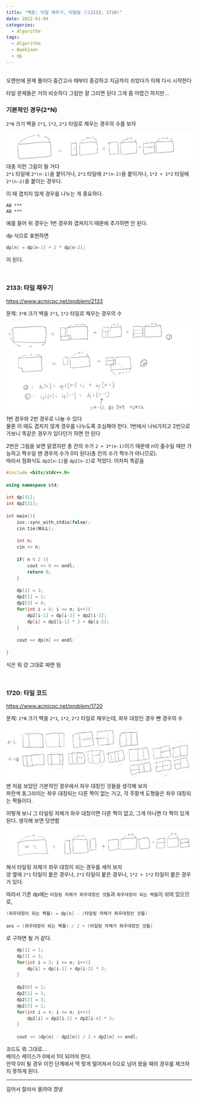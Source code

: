 ```yaml
---
title: "백준: 타일 채우기, 타일링 ①(2133, 1720)"
date: 2022-01-04
categories:
  - Algorithm
tags:
  - Algorithm
  - Baekjoon
  - dp
---
```


<br>
오랜만에 문제 풀이다  
중간고사 때부터 종강하고 지금까지 쉬었다가 이제 다시 시작한다  

타일 문제들은 거의 비슷하다 그림만 잘 그리면 된다 그게 좀 어렵긴 하지만...
<br>

### 기본적인 경우(2*N)

`2*N` 크기 벽을 `2*1`, `1*2`, `2*2` 타일로 채우는 경우의 수를 보자

![1](/img/Algorithm/20/1720_1.png)  
대충 이런 그림이 될 거다  
`2*1` 타일에 `2*(n-1)`을 붙이거나, `2*2` 타일에 `2*(n-2)`을 붙이거나, `1*2 + 1*2` 타일에 `2*(n-2)`을 붙이는 경우다.

이 때 겹치지 않게 경우를 나누는 게 중요하다.
```
AB ***
AB ***
```
예를 들어 위 경우는 1번 경우와 겹쳐지기 때문에 추가하면 안 된다.

dp 식으로 표현하면
```cpp
dp[n] = dp[n-1] + 2 * dp[n-2];
```
이 된다.

<br>

### 2133: 타일 채우기
https://www.acmicpc.net/problem/2133

문제: `3*N` 크기 벽을 `2*1`, `1*2` 타일로 채우는 경우의 수

![2](/img/Algorithm/20/2133.png)  
1번 경우와 2번 경우로 나눌 수 있다  
물론 이 때도 겹치지 않게 경우를 나누도록 조심해야 한다. 1번에서 나눠가지고 2번으로 가보니 똑같은 경우가 있다던가 하면 안 된다

2번은 그림을 보면 알겠지만 총 칸의 수가 `2 + 3*(n-1)`이기 때문에 n이 홀수일 때만 가능하고 짝수일 땐 경우의 수가 0이 된다(총 칸의 수가 짝수가 아니므로).  
따라서 점화식도 `dp2[n-1]`을 `dp2[n-2]`로 적었다. 어차피 똑같음
```cpp
#include <bits/stdc++.h>

using namespace std;

int dp[31];
int dp2[31];

int main(){
    ios::sync_with_stdio(false);
    cin.tie(NULL);

    int n;
    cin >> n;

    if( n % 2 ){
        cout << 0 << endl;
        return 0;
    }

    dp[2] = 3;
    dp2[1] = 1;
    dp2[3] = 4;
    for(int i = 4; i <= n; i++){
        dp2[i-1] = dp[i-2] + dp2[i-3];
        dp[i] = dp2[i-1] * 2 + dp[i-2];
    }

    cout << dp[n] << endl;

}
```
식은 뭐 걍 그대로 짜면 됨

<br>

### 1720: 타일 코드
https://www.acmicpc.net/problem/1720

문제: `2*N` 크기 벽을 `2*1`, `1*2`, `2*2` 타일로 채우는데, 좌우 대칭인 경우 뺀 경우의 수

![3](/img/Algorithm/20/1720_2.png)  
맨 처음 보았던 기본적인 경우에서 좌우 대칭인 것들을 생각해 보자  
파란색 동그라미는 좌우 대칭되는 다른 짝이 없는 거고, 각 주황색 도형들은 좌우 대칭되는 짝들이다.

이렇게 보니 그 타일링 자체가 좌우 대칭이면 다른 짝이 없고, 그게 아니면 다 짝이 있게 된다. 생각해 보면 당연함

![4](/img/Algorithm/20/1720_3.png)  
해서 타일링 자체가 좌우 대칭이 되는 경우를 세어 보자  
양 옆에 `2*1` 타일이 붙은 경우나, `2*2` 타일이 붙은 경우나, `1*2 + 1*2` 타일이 붙은 경우가 있다.

따라서 기존 dp에는 `타일링 자체가 좌우대칭인 것들`과 `좌우대칭이 되는 짝들`이 섞여 있으므로,
```cpp
(좌우대칭이 되는 짝들) = dp[n] - (타일링 자체가 좌우대칭인 것들)

ans = (좌우대칭이 되는 짝들) / 2 + (타일링 자체가 좌우대칭인 것들)
```
로 구하면 될 거 같다.
```cpp
    dp[1] = 1;
    dp[2] = 3;
    for(int i = 3; i <= n; i++){
        dp[i] = dp[i-1] + dp[i-2] * 2;
    }

    dp2[0] = 1;
    dp2[1] = 1;
    dp2[2] = 3;
    dp2[3] = 1;
    for(int i = 4; i <= n; i++){
        dp2[i] = dp2[i-2] + dp2[i-4] * 2;
    }

    cout << (dp[n] - dp2[n]) / 2 + dp2[n] << endl;
```
코드도 뭐 그대로...  
베이스 케이스가 0에서 1이 되어야 한다.  
만약 0이 될 경우 이전 단계에서 딱 맞게 떨어져서 0으로 넘어 왔을 때의 경우를 체크하지 못하게 된다.
<br>

---
길어서 잘라서 올려야 겠넹
<br>

